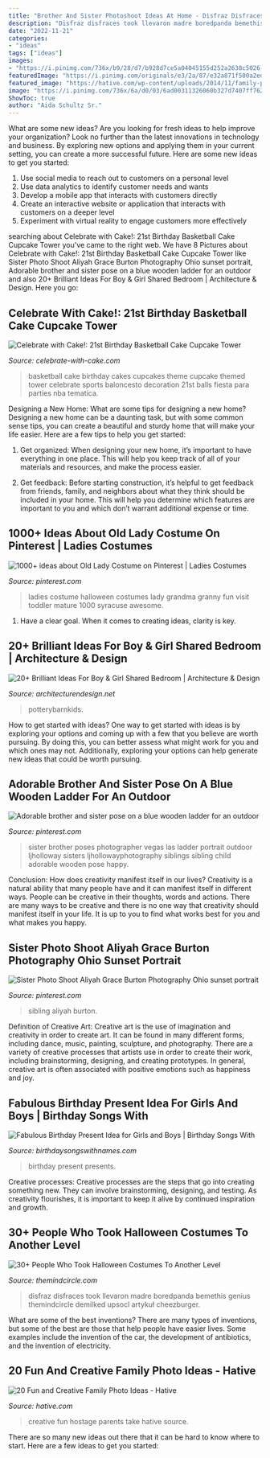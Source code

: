 ```yaml
---
title: "Brother And Sister Photoshoot Ideas At Home - Disfraz Disfraces Took Llevaron Madre Boredpanda Bemethis Genius Themindcircle Demilked Upsocl Artykuł Cheezburger"
description: "Disfraz disfraces took llevaron madre boredpanda bemethis genius themindcircle demilked upsocl artykuł cheezburger"
date: "2022-11-21"
categories:
- "ideas"
tags: ["ideas"]
images:
- "https://i.pinimg.com/736x/b9/28/d7/b928d7ce5a04045155d252a2638c5026--ladies-halloween-costumes-costumes-kids.jpg"
featuredImage: "https://i.pinimg.com/originals/e3/2a/87/e32a871f500a2edaac26ca9538c5ed0f.jpg"
featured_image: "https://hative.com/wp-content/uploads/2014/11/family-photo-ideas/5-fun-creative-family-photo-ideas.jpg"
image: "https://i.pinimg.com/736x/6a/d0/03/6ad00311326060b327d7407ff762111f--sister-and-brother-photography-brother-and-sister-photo-ideas.jpg"
ShowToc: true
author: "Aida Schultz Sr."
---
```



What are some new ideas?
Are you looking for fresh ideas to help improve your organization? Look no further than the latest innovations in technology and business. By exploring new options and applying them in your current setting, you can create a more successful future. Here are some new ideas to get you started: 
1. Use social media to reach out to customers on a personal level 
2. Use data analytics to identify customer needs and wants 
3. Develop a mobile app that interacts with customers directly 
4. Create an interactive website or application that interacts with customers on a deeper level 
5. Experiment with virtual reality to engage customers more effectively 

	

		
searching about Celebrate with Cake!: 21st Birthday Basketball Cake Cupcake Tower you've came to the right web. We have 8 Pictures about Celebrate with Cake!: 21st Birthday Basketball Cake Cupcake Tower like Sister Photo Shoot Aliyah Grace Burton Photography Ohio sunset portrait, Adorable brother and sister pose on a blue wooden ladder for an outdoor and also 20+ Brilliant Ideas For Boy &amp; Girl Shared Bedroom | Architecture &amp; Design. Here you go:
		
    
## Celebrate With Cake!: 21st Birthday Basketball Cake Cupcake Tower

<img loading=lazy src="http://4.bp.blogspot.com/_-xUG3GnBR7o/TQWqgrL0TQI/AAAAAAAAAgQ/GdPUVX3Yyvc/s1600/IMG_2273.jpg" onerror="this.onerror=null;this.src='https://tse1.mm.bing.net/th?id=OIP.OQMlvR0D4o4dWPTrvCOIAAHaLG&amp;pid=15.1';" alt="Celebrate with Cake!: 21st Birthday Basketball Cake Cupcake Tower">

_Source: celebrate-with-cake.com_

>basketball cake birthday cakes cupcakes theme cupcake themed tower celebrate sports baloncesto decoration 21st balls fiesta para parties nba tematica. 

	

Designing a New Home: What are some tips for designing a new home?
Designing a new home can be a daunting task, but with some common sense tips, you can create a beautiful and sturdy home that will make your life easier. Here are a few tips to help you get started:
1. Get organized: When designing your new home, it’s important to have everything in one place. This will help you keep track of all of your materials and resources, and make the process easier.

2. Get feedback: Before starting construction, it’s helpful to get feedback from friends, family, and neighbors about what they think should be included in your home. This will help you determine which features are important to you and which don’t warrant additional expense or time.


    
## 1000+ Ideas About Old Lady Costume On Pinterest | Ladies Costumes

<img loading=lazy src="https://i.pinimg.com/736x/b9/28/d7/b928d7ce5a04045155d252a2638c5026--ladies-halloween-costumes-costumes-kids.jpg" onerror="this.onerror=null;this.src='https://tse4.mm.bing.net/th?id=OIP.qVFFPP4DiIwSjQUmSi7swAAAAA&amp;pid=15.1';" alt="1000+ ideas about Old Lady Costume on Pinterest | Ladies Costumes">

_Source: pinterest.com_

>ladies costume halloween costumes lady grandma granny fun visit toddler mature 1000 syracuse awesome. 

	

1. Have a clear goal. When it comes to creating ideas, clarity is key.

    
## 20+ Brilliant Ideas For Boy &amp; Girl Shared Bedroom | Architecture &amp; Design

<img loading=lazy src="https://cdn.architecturendesign.net/wp-content/uploads/2015/05/AD-Shared-Bedroom-Boy-Girl-17.jpg" onerror="this.onerror=null;this.src='https://tse1.mm.bing.net/th?id=OIP.S02W3B5ltf0SxvCK2KQosAHaGh&amp;pid=15.1';" alt="20+ Brilliant Ideas For Boy &amp; Girl Shared Bedroom | Architecture &amp; Design">

_Source: architecturendesign.net_

>potterybarnkids. 

	

How to get started with ideas?
One way to get started with ideas is by exploring your options and coming up with a few that you believe are worth pursuing. By doing this, you can better assess what might work for you and which ones may not. Additionally, exploring your options can help generate new ideas that could be worth pursuing.

    
## Adorable Brother And Sister Pose On A Blue Wooden Ladder For An Outdoor

<img loading=lazy src="https://i.pinimg.com/736x/6a/d0/03/6ad00311326060b327d7407ff762111f--sister-and-brother-photography-brother-and-sister-photo-ideas.jpg" onerror="this.onerror=null;this.src='https://tse2.mm.bing.net/th?id=OIP.5a-ZpE5PlJAWiANihSl7owHaKU&amp;pid=15.1';" alt="Adorable brother and sister pose on a blue wooden ladder for an outdoor">

_Source: pinterest.com_

>sister brother poses photographer vegas las ladder portrait outdoor ljholloway sisters ljhollowayphotography siblings sibling child adorable wooden pose happy. 

	

Conclusion: How does creativity manifest itself in our lives?
Creativity is a natural ability that many people have and it can manifest itself in different ways. People can be creative in their thoughts, words and actions. There are many ways to be creative and there is no one way that creativity should manifest itself in your life. It is up to you to find what works best for you and what makes you happy.

    
## Sister Photo Shoot Aliyah Grace Burton Photography Ohio Sunset Portrait

<img loading=lazy src="https://i.pinimg.com/originals/e3/2a/87/e32a871f500a2edaac26ca9538c5ed0f.jpg" onerror="this.onerror=null;this.src='https://tse4.mm.bing.net/th?id=OIP.wAYflan8F7GUJ5182zF5KgHaLG&amp;pid=15.1';" alt="Sister Photo Shoot Aliyah Grace Burton Photography Ohio sunset portrait">

_Source: pinterest.com_

>sibling aliyah burton. 

	

Definition of Creative Art:
Creative art is the use of imagination and creativity in order to create art. It can be found in many different forms, including dance, music, painting, sculpture, and photography. There are a variety of creative processes that artists use in order to create their work, including brainstorming, designing, and creating prototypes. In general, creative art is often associated with positive emotions such as happiness and joy.

    
## Fabulous Birthday Present Idea For Girls And Boys | Birthday Songs With

<img loading=lazy src="https://birthdaysongswithnames.com/wp-content/uploads/2014/03/Birthday-Presents-box.jpg" onerror="this.onerror=null;this.src='https://tse3.mm.bing.net/th?id=OIP.Iw8htg9IPZaaJIcyR2zR8gHaE8&amp;pid=15.1';" alt="Fabulous Birthday Present Idea for Girls and Boys | Birthday Songs With">

_Source: birthdaysongswithnames.com_

>birthday present presents. 

	

Creative processes:
Creative processes are the steps that go into creating something new. They can involve brainstorming, designing, and testing. As creativity flourishes, it is important to keep it alive by continued inspiration and growth.

    
## 30+ People Who Took Halloween Costumes To Another Level

<img loading=lazy src="https://i0.wp.com/themindcircle.com/wp-content/uploads/2017/10/creative-halloween-costumes-20.jpg" onerror="this.onerror=null;this.src='https://tse3.mm.bing.net/th?id=OIP.BBSEaE2_1wCMV40YOLyFagHaJ_&amp;pid=15.1';" alt="30+ People Who Took Halloween Costumes To Another Level">

_Source: themindcircle.com_

>disfraz disfraces took llevaron madre boredpanda bemethis genius themindcircle demilked upsocl artykuł cheezburger. 

	

What are some of the best inventions?
There are many types of inventions, but some of the best are those that help people have easier lives. Some examples include the invention of the car, the development of antibiotics, and the invention of electricity.

    
## 20 Fun And Creative Family Photo Ideas - Hative

<img loading=lazy src="https://hative.com/wp-content/uploads/2014/11/family-photo-ideas/5-fun-creative-family-photo-ideas.jpg" onerror="this.onerror=null;this.src='https://tse4.mm.bing.net/th?id=OIP.C-PIaogkG2P7Djeb1pstxgHaLH&amp;pid=15.1';" alt="20 Fun and Creative Family Photo Ideas - Hative">

_Source: hative.com_

>creative fun hostage parents take hative source. 

	

There are so many new ideas out there that it can be hard to know where to start. Here are a few ideas to get you started: 

